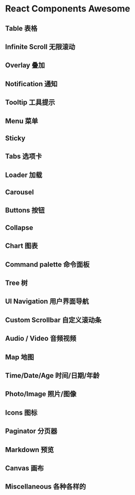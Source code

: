 React Components Awesome
===

## Table 表格

<!--Table 表格 START-->
<!--Table 表格 END-->

## Infinite Scroll 无限滚动

<!--Infinite Scroll 无限滚动 START-->
<!--Infinite Scroll 无限滚动 END-->

## Overlay 叠加

<!--Overlay 叠加 START-->
<!--Overlay 叠加 END-->

## Notification 通知

<!--Notification 通知 START-->
<!--Notification 通知 END-->

## Tooltip 工具提示

<!--Tooltip 工具提示 START-->
<!--Tooltip 工具提示 END-->

## Menu 菜单

<!--Menu 菜单 START-->
<!--Menu 菜单 END-->

## Sticky

<!--Sticky START-->
<!--Sticky END-->

## Tabs 选项卡

<!--Tabs 选项卡 START-->
<!--Tabs 选项卡 END-->

## Loader 加载

<!--Loader 加载 START-->
<!--Loader 加载 END-->

## Carousel

<!--Carousel START-->
<!--Carousel END-->

## Buttons 按钮

<!--Buttons 按钮 START-->
<!--Buttons 按钮 END-->

## Collapse

<!--Collapse START-->
<!--Collapse END-->

## Chart 图表

<!--Chart 图表 START-->
<!--Chart 图表 END-->

## Command palette 命令面板

<!--Command palette 命令面板 START-->
<!--Command palette 命令面板 END-->

## Tree 树

<!--Tree 树 START-->
<!--Tree 树 END-->

## UI Navigation 用户界面导航

<!--UI Navigation 用户界面导航 START-->
<!--UI Navigation 用户界面导航 END-->

## Custom Scrollbar 自定义滚动条

<!--Custom Scrollbar 自定义滚动条 START-->
<!--Custom Scrollbar 自定义滚动条 END-->

## Audio / Video 音频视频

<!--Audio / Video 音频视频 START-->
<!--Audio / Video 音频视频 END-->

## Map 地图

<!--Map 地图 START-->
<!--Map 地图 END-->

## Time/Date/Age 时间/日期/年龄

<!--Time/Date/Age 时间/日期/年龄 START-->
<!--Time/Date/Age 时间/日期/年龄 END-->

## Photo/Image 照片/图像

<!--Photo/Image 照片/图像 START-->
<!--Photo/Image 照片/图像 END-->

## Icons 图标

<!--Icons 图标 START-->
<!--Icons 图标 END-->

## Paginator 分页器

<!--Paginator 分页器 START-->
<!--Paginator 分页器 END-->

## Markdown 预览

<!--Markdown 预览 START-->
<!--Markdown 预览 END-->

## Canvas 画布

<!--Canvas 画布 START-->
<!--Canvas 画布 END-->

## Miscellaneous 各种各样的

<!--Miscellaneous 各种各样的 START-->
<!--Miscellaneous 各种各样的 END-->


[OSS Icon]: https://jaywcjlove.github.io/sb/ico/min-oss.svg "Open source ui componet on Github"
